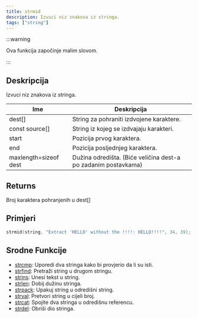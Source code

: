 ```yaml
---
title: strmid
description: Izvuci niz znakova iz stringa.
tags: ["string"]
---
```


:::warning

Ova funkcija započinje malim slovom.

:::

## Deskripcija

Izvuci niz znakova iz stringa.

| Ime                   | Deskripcija                                                    |
| --------------------- | -------------------------------------------------------------- |
| dest[]                | String za pohraniti izdvojene karaktere.                       |
| const source[]        | String iz kojeg se izdvajaju karakteri.                        |
| start                 | Pozicija prvog karaktera.                                      |
| end                   | Pozicija posljednjeg karaktera.                                |
| maxlength=sizeof dest | Dužina odredišta. (Biće veličina dest-a po zadanim postavkama) |

## Returns

Broj karaktera pohranjenih u dest[]

## Primjeri

```c
strmid(string, "Extract 'HELLO' without the !!!!: HELLO!!!!", 34, 39); //string sadrži "HELLO"
```

## Srodne Funkcije

- [strcmp](strcmp): Uporedi dva stringa kako bi provjerio da li su isti.
- [strfind](strfind): Pretraži string u drugom stringu.
- [strins](../function/strins): Unesi tekst u string.
- [strlen](../function/strlen): Dobij dužinu stringa.
- [strpack](strpack): Upakuj string u odredišni string.
- [strval](strval): Pretvori string u cijeli broj.
- [strcat](strcat): Spojite dva stringa u odredišnu referencu.
- [strdel](strdel): Obriši dio stringa.
